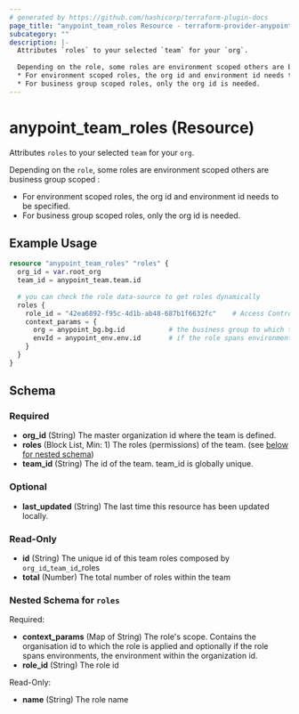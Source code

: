 ```yaml
---
# generated by https://github.com/hashicorp/terraform-plugin-docs
page_title: "anypoint_team_roles Resource - terraform-provider-anypoint"
subcategory: ""
description: |-
  Attributes `roles` to your selected `team` for your `org`.
  
  Depending on the role, some roles are environment scoped others are business group scoped :
  * For environment scoped roles, the org id and environment id needs to be specified.
  * For business group scoped roles, only the org id is needed.
---
```


# anypoint_team_roles (Resource)

Attributes `roles` to your selected `team` for your `org`.

Depending on the `role`, some roles are environment scoped others are business group scoped :
* For environment scoped roles, the org id and environment id needs to be specified.
* For business group scoped roles, only the org id is needed.

## Example Usage

```terraform
resource "anypoint_team_roles" "roles" {
  org_id = var.root_org
  team_id = anypoint_team.team.id
  
  # you can check the role data-source to get roles dynamically
  roles {
    role_id = "42ea6892-f95c-4d1b-ab48-687b1f6632fc"    # Access Controls Admin
    context_params = {
      org = anypoint_bg.bg.id           # the business group to which the role applies
      envId = anypoint_env.env.id       # if the role spans environments, the environment id
    }
  }
}
```

<!-- schema generated by tfplugindocs -->
## Schema

### Required

- **org_id** (String) The master organization id where the team is defined.
- **roles** (Block List, Min: 1) The roles (permissions) of the team. (see [below for nested schema](#nestedblock--roles))
- **team_id** (String) The id of the team. team_id is globally unique.

### Optional

- **last_updated** (String) The last time this resource has been updated locally.

### Read-Only

- **id** (String) The unique id of this team roles composed by `org_id`_`team_id`_roles
- **total** (Number) The total number of roles within the team

<a id="nestedblock--roles"></a>
### Nested Schema for `roles`

Required:

- **context_params** (Map of String) The role's scope. Contains the organisation id to which the role is applied and optionally if the role spans environments, the environment within the organization id.
- **role_id** (String) The role id

Read-Only:

- **name** (String) The role name


